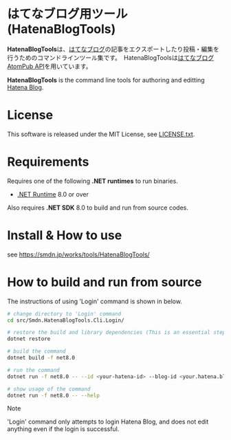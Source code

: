 はてなブログ用ツール(HatenaBlogTools)
================
**HatenaBlogTools**は、[はてなブログ](https://hatenablog.com/)の記事をエクスポートしたり投稿・編集を行うためのコマンドラインツール集です。　HatenaBlogToolsは[はてなブログAtomPub API](http://developer.hatena.ne.jp/ja/documents/blog/apis/atom)を用いています。

**HatenaBlogTools** is the command line tools for authoring and editting [Hatena Blog](https://hatenablog.com/).

# License
This software is released under the MIT License, see [LICENSE.txt](/LICENSE.txt).

# Requirements
Requires one of the following **.NET runtimes** to run binaries.

- [.NET Runtime](https://dotnet.microsoft.com/download/dotnet/8.0) 8.0 or over

Also requires **.NET SDK** 8.0 to build and run from source codes.

# Install & How to use
see https://smdn.jp/works/tools/HatenaBlogTools/

# How to build and run from source
The instructions of using 'Login' command is shown in below.

```sh
# change directory to 'Login' command
cd src/Smdn.HatenaBlogTools.Cli.Login/

# restore the build and library dependencies (This is an essential step for a first time build)
dotnet restore

# build the command
dotnet build -f net8.0

# run the command
dotnet run -f net8.0 -- --id <your-hatena-id> --blog-id <your.hatena.blog.domain> --api-key <your-api-key>

# show usage of the command
dotnet run -f net8.0 -- --help
```

> [!NOTE]
> 'Login' command only attempts to login Hatena Blog, and does not edit anything even if the login is successful.
